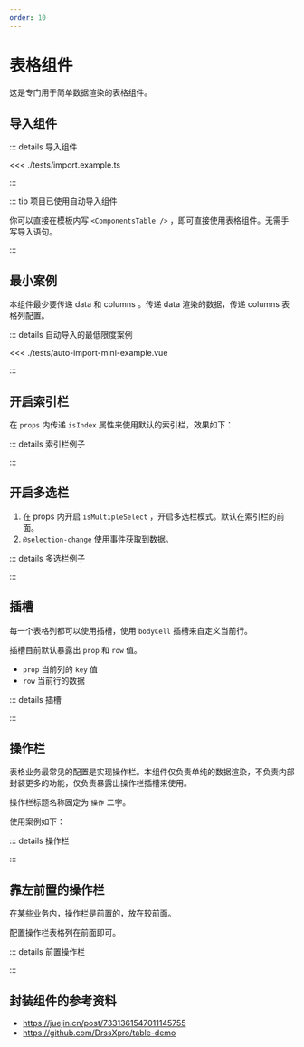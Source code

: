 ```yaml
---
order: 10
---
```


# 表格组件

这是专门用于简单数据渲染的表格组件。

## 导入组件

::: details 导入组件

<<< ./tests/import.example.ts

:::

::: tip 项目已使用自动导入组件

你可以直接在模板内写 `<ComponentsTable />` ，即可直接使用表格组件。无需手写导入语句。

:::

## 最小案例

本组件最少要传递 data 和 columns 。传递 data 渲染的数据，传递 columns 表格列配置。

::: details 自动导入的最低限度案例

<<< ./tests/auto-import-mini-example.vue

:::

## 开启索引栏

在 `props` 内传递 `isIndex` 属性来使用默认的索引栏，效果如下：

::: details 索引栏例子

<demo vue="./tests/isIndex-example.vue" />

:::

## 开启多选栏

1. 在 props 内开启 `isMultipleSelect` ，开启多选栏模式。默认在索引栏的前面。
2. `@selection-change` 使用事件获取到数据。

::: details 多选栏例子

<demo vue="./tests/isMultipleSelect-example.vue" />

:::

## 插槽

每一个表格列都可以使用插槽，使用 `bodyCell` 插槽来自定义当前行。

插槽目前默认暴露出 `prop` 和 `row` 值。

- `prop` 当前列的 `key` 值
- `row` 当前行的数据

::: details 插槽

<demo vue="./tests/slot-example.vue" />

:::

## 操作栏

表格业务最常见的配置是实现操作栏。本组件仅负责单纯的数据渲染，不负责内部封装更多的功能，仅负责暴露出操作栏插槽来使用。

操作栏标题名称固定为 `操作` 二字。

使用案例如下：

::: details 操作栏

<demo vue="./tests/operation-bar-slot-example.vue" />

:::

## 靠左前置的操作栏

在某些业务内，操作栏是前置的，放在较前面。

配置操作栏表格列在前面即可。

::: details 前置操作栏

<demo vue="./tests/top-operation-bar-example.vue" />

:::

## 封装组件的参考资料

- https://juejin.cn/post/7331361547011145755
- https://github.com/DrssXpro/table-demo
